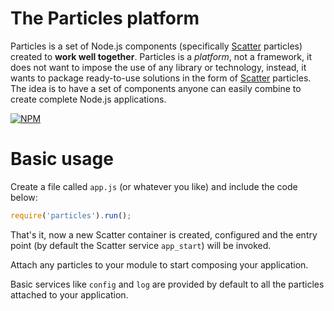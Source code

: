 # The Particles platform

Particles is a set of Node.js components (specifically [Scatter](https://github.com/mariocasciaro/scatter) particles) 
created to **work well together**. Particles is a *platform*, not a framework, 
it does not want to impose the use of any library or technology, instead, it wants to package ready-to-use solutions in 
the form of [Scatter](https://github.com/mariocasciaro/scatter) particles.
The idea is to have a set of components anyone can easily combine to create complete Node.js applications.

[![NPM](https://nodei.co/npm/particles.png?downloads=true)](https://nodei.co/npm/particles/)


# Basic usage

Create a file called `app.js` (or whatever you like) and include the code below:

```javascript
require('particles').run();
```

That's it, now a new Scatter container is created, configured and the entry point (by default the Scatter service `app_start`)
will be invoked.

Attach any particles to your module to start composing your application.

Basic services like `config` and `log` are provided by default to all the particles attached to your application.

